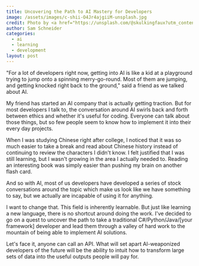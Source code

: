 ```yaml
---
title: Uncovering the Path to AI Mastery for Developers
image: /assets/images/c-shii-O4Jr4ajgiiM-unsplash.jpg
credit: Photo by <a href="https://unsplash.com/@skulkingfaux?utm_content=creditCopyText&utm_medium=referral&utm_source=unsplash">C. SHII</a> on <a href="https://unsplash.com/photos/green-trees-O4Jr4ajgiiM?utm_content=creditCopyText&utm_medium=referral&utm_source=unsplash">Unsplash</a>
author: Sam Schneider
categories:
  - ai
  - learning
  - development
layout: post
---
```


"For a lot of developers right now, getting into AI is like a kid at a playground trying to jump onto a spinning merry-go-round. Most of them are jumping, and getting knocked right back to the ground," said a friend as we talked about AI.

My friend has started an AI company that is actually getting traction. But for most developers I talk to, the conversation around AI swirls back and forth between ethics and whether it's useful for coding. Everyone can talk about those things, but so few people seem to know how to implement it into their every day projects.

When I was studying Chinese right after college, I noticed that it was so much easier to take a break and read about Chinese history instead of continuing to review the characters I didn't know. I felt justified that I was still learning, but I wasn't growing in the area I actually needed to. Reading an interesting book was simply easier than pushing my brain on another flash card.

And so with AI, most of us developers have developed a series of stock conversations around the topic which make us look like we have something to say, but we actually are incapable of using it for anything.

I want to change that. This field is inherently learnable. But just like learning a new language, there is no shortcut around doing the work. I've decided to go on a quest to uncover the path to take a traditional C#/Python/Java/[your framework] developer and lead them through a valley of hard work to the mountain of being able to implement AI solutions.

Let's face it, anyone can call an API. What will set apart AI-weaponized developers of the future will be the ability to intuit how to transform large sets of data into the useful outputs people will pay for.